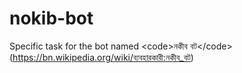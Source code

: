 # nokib-bot
Specific task for the bot named &lt;code>নকীব বট&lt;/code>(https://bn.wikipedia.org/wiki/ব্যবহারকারী:নকীব_বট)

